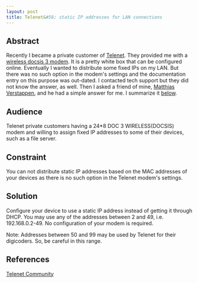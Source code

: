 ```yaml
---
layout: post
title: Telenet&#58; static IP addresses for LAN connections
---
```


## Abstract 

Recently I became a private customer of [Telenet](http://telenet.be/). They provided me with a [wireless docsis 3 modem](# "24*8 DOC 3 WIRELESS(DOCSIS)"). It is a pretty white box that can be configured online. Eventually I wanted to distribute some fixed IPs on my LAN. But there was no such option in the modem's settings and the documentation entry on this purpose was out-dated. I contacted tech support but they did not know the answer, as well. Then I asked a friend of mine, [Matthias Verstappen](https://www.facebook.com/matthias.verstappen), and he had a simple answer for me. I summarize it [below](#solution).

## Audience 

Telenet private customers having a 24*8 DOC 3 WIRELESS(DOCSIS) modem and willing to assign fixed IP addresses to some of their devices, such as a file server.

## Constraint

You can not distribute static IP addresses based on the MAC addresses of your devices as there is no such option in the Telenet modem's settings.

## Solution <a name="solution"></a>

Configure your device to use a static IP address instead of getting it through DHCP. You may use any of the addresses between 2 and 49, i.e. 192.168.0.2-49. No configuration of your modem is required.

Note: Addresses between 50 and 99 may be used by Telenet for their digicoders. So, be careful in this range. 

## References

[Telenet Community](https://community.telenet.be/t5/Surfen/Beperken-DHCP-range-op-wireless-router-telenet/m-p/6019#M911)
